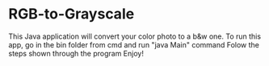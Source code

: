 # RGB-to-Grayscale
This Java application will convert your color photo to a b&w one.
To run this app, go in the bin folder from cmd and run "java Main" command
Folow the steps shown through the program
Enjoy!
